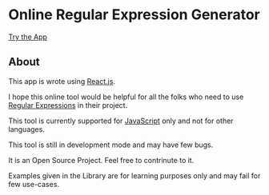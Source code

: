 # Online Regular Expression Generator


[Try the App](https://v8187.github.io/regex)

## About

This app is wrote using [React.js](https://reactjs.org/).

I hope this online tool would be helpful for all the folks who need to use [Regular Expressions](https://developer.mozilla.org/en/docs/Web/JavaScript/Guide/Regular_Expressions) in their project.

This tool is currently supported for [JavaScript](https://developer.mozilla.org/en-US/docs/Learn/Getting_started_with_the_web/JavaScript_basics) only and not  for other languages.

This tool is still in development mode and may have few bugs.

It is an Open Source Project. Feel free to contrinute to it.

Examples given in the Library are for learning purposes only and may fail for few use-cases.


